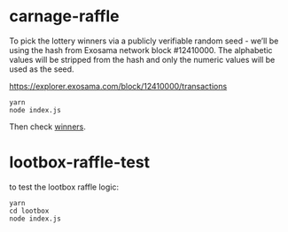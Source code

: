 # carnage-raffle

To pick the lottery winners via a publicly verifiable random seed - we’ll be using the hash from Exosama network block #12410000. The alphabetic values will be stripped from the hash and only the numeric values will be used as the seed.

https://explorer.exosama.com/block/12410000/transactions

```
yarn
node index.js
```

Then check [winners](./winners.json).

# lootbox-raffle-test

to test the lootbox raffle logic:

```
yarn
cd lootbox
node index.js

```

